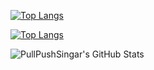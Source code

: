 

[![Top Langs](https://github-readme-stats.vercel.app/api/top-langs/?username=PullPushSingar&exclude_repo=github-readme-stats,TetrisOOPProject)](https://github.com/PullPushSingar/github-readme-stats)

[![Top Langs](https://github-readme-stats.vercel.app/api/top-langs/?username=PullPushSingar&langs_count=8)](https://github.com/PullPushSingar/github-readme-stats)


  <img align="left" alt="PullPushSingar's GitHub Stats" src="https://github-readme-stats.vercel.app/api?username=PullPushSingar&show_icons=true&hide_border=false&title_color=ff652f&icon_color=FFE400&bg_color=09131B&text_color=ffffff&border_color=0c1a25" />


